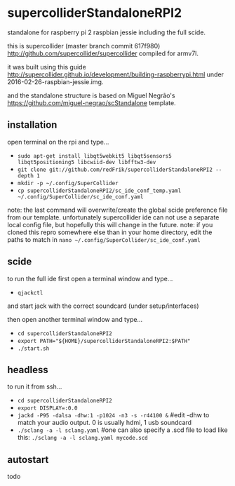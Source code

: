 # supercolliderStandaloneRPI2
standalone for raspberry pi 2 raspbian jessie including the full scide.

this is supercollider (master branch commit 617f980) <http://github.com/supercollider/supercollider> compiled for armv7l.

it was built using this guide <http://supercollider.github.io/development/building-raspberrypi.html> under 2016-02-26-raspbian-jessie.img.

and the standalone structure is based on Miguel Negrão's <https://github.com/miguel-negrao/scStandalone> template.

installation
--

open terminal on the rpi and type...

* `sudo apt-get install libqt5webkit5 libqt5sensors5 libqt5positioning5 libcwiid-dev libfftw3-dev`
* `git clone git://github.com/redFrik/supercolliderStandaloneRPI2 --depth 1`
* `mkdir -p ~/.config/SuperCollider`
* `cp supercolliderStandaloneRPI2/sc_ide_conf_temp.yaml ~/.config/SuperCollider/sc_ide_conf.yaml`

note: the last command will overwrite/create the global scide preference file from our template. unfortunately supercollider ide can not use a separate local config file, but hopefully this will change in the future.
note: if you cloned this repro somewhere else than in your home directory, edit the paths to match in `nano ~/.config/SuperCollider/sc_ide_conf.yaml`

scide
--

to run the full ide first open a terminal window and type...

* `qjackctl`

and start jack with the correct soundcard (under setup/interfaces)

then open another terminal window and type...

* `cd supercolliderStandaloneRPI2`
* `export PATH="${HOME}/supercolliderStandaloneRPI2:$PATH"`
* `./start.sh`

headless
--

to run it from ssh...

* `cd supercolliderStandaloneRPI2`
* `export DISPLAY=:0.0`
* `jackd -P95 -dalsa -dhw:1 -p1024 -n3 -s -r44100 &` #edit -dhw to match your audio output. 0 is usually hdmi, 1 usb soundcard
* `./sclang -a -l sclang.yaml` #one can also specify a .scd file to load like this: `./sclang -a -l sclang.yaml mycode.scd`

autostart
--

todo